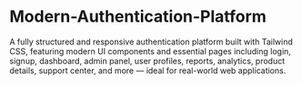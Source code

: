 # Modern-Authentication-Platform
A fully structured and responsive authentication platform built with Tailwind CSS, featuring modern UI components and essential pages including login, signup, dashboard, admin panel, user profiles, reports, analytics, product details, support center, and more — ideal for real-world web applications.
